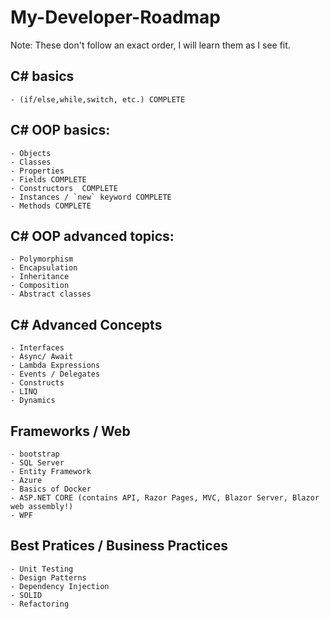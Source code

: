 # My-Developer-Roadmap

Note: These don't follow an exact order, I will learn them as I see fit.

## C# basics 
    - (if/else,while,switch, etc.) COMPLETE

## C# OOP basics: 
    - Objects
    - Classes
    - Properties
    - Fields COMPLETE
    - Constructors  COMPLETE
    - Instances / `new` keyword COMPLETE
    - Methods COMPLETE

## C# OOP advanced topics: 
    - Polymorphism
    - Encapsulation
    - Inheritance
    - Composition
    - Abstract classes

## C# Advanced Concepts 
    - Interfaces
    - Async/ Await
    - Lambda Expressions
    - Events / Delegates
    - Constructs
    - LINQ
    - Dynamics

## Frameworks / Web
    - bootstrap
    - SQL Server
    - Entity Framework
    - Azure
    - Basics of Docker
    - ASP.NET CORE (contains API, Razor Pages, MVC, Blazor Server, Blazor web assembly!)
    - WPF

## Best Pratices / Business Practices 
    - Unit Testing
    - Design Patterns
    - Dependency Injection
    - SOLID 
    - Refactoring
